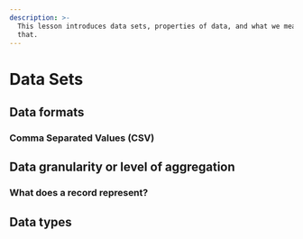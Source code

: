 ```yaml
---
description: >-
  This lesson introduces data sets, properties of data, and what we mean by all
  that.
---
```


# Data Sets

## Data formats

### Comma Separated Values \(CSV\)

## Data granularity or level of aggregation

### What does a record represent?

## Data types



